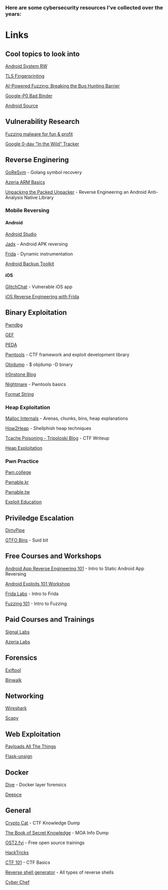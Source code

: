 ### Here are some cybersecurity resources I've collected over the years:

# Links

## Cool topics to look into

[Android System RW](https://xdaforums.com/t/closed-universal-systemrw-superrw-feat-makerw-ro2rw-read-only-2-read-write-super-partition-converter.4247311/)

[TLS Fingerprinting](https://engineering.salesforce.com/tls-fingerprinting-with-ja3-and-ja3s-247362855967/)

[AI-Powered Fuzzing: Breaking the Bug Hunting Barrier](https://security.googleblog.com/2023/08/ai-powered-fuzzing-breaking-bug-hunting.html)

[Google-P0 Bad Binder](https://googleprojectzero.blogspot.com/2019/11/bad-binder-android-in-wild-exploit.html)

[Android Source](https://cs.android.com/)

## Vulnerability Research

[Fuzzing malware for fun & profit](https://www.slideshare.net/MaximShudrak/fuzzing-malware-for-fun-profit-applying-coverageguided-fuzzing-to-find-bugs-in-modern-malware) 

[Google 0-day "In the Wild" Tracker](https://docs.google.com/spreadsheets/d/1lkNJ0uQwbeC1ZTRrxdtuPLCIl7mlUreoKfSIgajnSyY/view#gid=0)

## Reverse Enginering

[GoReSym](https://github.com/mandiant/GoReSym) - Golang symbol recovery

[Azeria ARM Basics](https://azeria-labs.com/writing-arm-assembly-part-1/)

[Unpacking the Packed Unpacker](https://www.youtube.com/watch?v=s0Tqi7fuOSU) - Reverse Engineering an Android Anti-Analysis Native Library

### Mobile Reversing

#### Android

[Android Studio](https://developer.android.com/studio)

[Jadx](https://github.com/skylot/jadx) - Android APK reversing

[Frida](https://frida.re/docs/) - Dynamic instrumentation 

[Android Backup Toolkit](https://sourceforge.net/projects/android-backup-processor/)

#### iOS

[GlitchChat](https://www.corellium.com/glitchchat-ios) - Vulnerable iOS app

[iOS Reverse Engineering with Frida](https://www.youtube.com/watch?v=miSg0Km2V-w)

## Binary Exploitation

[Pwndbg](https://github.com/pwndbg/pwndbg) 

[GEF](https://github.com/hugsy/gef) 
 
[PEDA](https://github.com/longld/peda)

[Pwntools](https://github.com/Gallopsled/pwntools) - CTF framework and exploit development library

[Objdump](https://man7.org/linux/man-pages/man1/objdump.1.html) - $ objdump -D binary

[Ir0nstone Blog](https://ir0nstone.gitbook.io/notes/)

[Nightmare](https://guyinatuxedo.github.io/02-intro_tooling/pwntools/index.html) - Pwntools basics

[Format String](https://exploit.education/phoenix/format-zero/)

### Heap Exploitation

[Malloc Internals](https://sourceware.org/glibc/wiki/MallocInternals) - Arenas, chunks, bins, heap explanations 

[How2Heap](https://github.com/shellphish/how2heap) - Shellphish heap techniques

[Tcache Poisoning - Tripoloski Blog](https://tripoloski1337.github.io/research/2019/09/09/tcache_poisoning.html) - CTF Writeup

[Heap Exploitation](https://exploit.education/phoenix/heap-zero/)

### Pwn Practice

[Pwn.college](https://pwn.college/)

[Pwnable.kr](https://pwnable.kr/)

[Pwnable.tw](https://pwnable.tw/)

[Exploit Education](https://exploit.education/)

## Priviledge Escalation

[DirtyPipe](https://github.com/AlexisAhmed/CVE-2022-0847-DirtyPipe-Exploits)

[GTFO Bins](https://gtfobins.github.io/) - Suid bit 

## Free Courses and Workshops

[Android App Reverse Engineering 101](https://www.ragingrock.com/AndroidAppRE/) - Intro to Static Android App Reversing

[Android Exploits 101 Workshop](https://www.youtube.com/watch?v=squuwVQiPgg)

[Frida Labs](https://github.com/DERE-ad2001/Frida-Labs) - Intro to Frida 

[Fuzzing 101](https://github.com/antonio-morales/Fuzzing101) - Intro to Fuzzing

## Paid Courses and Trainings

[Signal Labs](https://signal-labs.com/)

[Azeria Labs](https://training.azeria-labs.com/index.html)

## Forensics

[Exiftool](https://github.com/exiftool/exiftool)

[Binwalk](https://github.com/ReFirmLabs/binwalk)

## Networking

[Wireshark](https://www.wireshark.org/)

[Scapy](https://scapy.readthedocs.io/en/latest/introduction.html)

## Web Exploitation

[Payloads All The Things](https://swisskyrepo.github.io/PayloadsAllTheThings/)

[Flask-unsign](https://book.hacktricks.xyz/network-services-pentesting/pentesting-web/flask)

## Docker

[Dive](https://github.com/wagoodman/dive) - Docker layer forensics

[Deepce](https://github.com/stealthcopter/deepce)

## General

[Crypto Cat](https://github.com/Crypto-Cat/CTF?tab=readme-ov-file) - CTF Knowledge Dump

[The Book of Secret Knowledge](https://github.com/trimstray/the-book-of-secret-knowledge) - MOA Info Dump

[OST2.fyi](https://p.ost2.fyi/courses) - Free open source trainings

[HackTricks](https://book.hacktricks.xyz/welcome/readme)

[CTF 101](https://ctf101.org/) - CTF Basics

[Reverse shell generator](https://www.revshells.com/) - All types of reverse shells

[Cyber Chef](https://gchq.github.io/CyberChef/)
